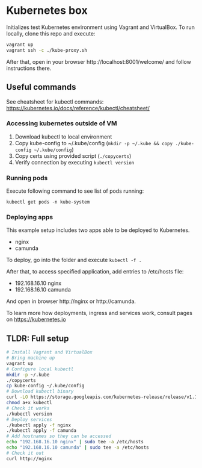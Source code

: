 # Kubernetes box

Initializes test Kubernetes environment using Vagrant and VirtualBox.
To run locally, clone this repo and execute:

```bash
vagrant up
vagrant ssh -c ./kube-proxy.sh
```

After that, open in your browser http://localhost:8001/welcome/
and follow instructions there.

## Useful commands

See cheatsheet for kubectl commands: https://kubernetes.io/docs/reference/kubectl/cheatsheet/

### Accessing kubernetes outside of VM

1. Download kubectl to local environment
2. Copy kube-config to ~/.kube/config (`mkdir -p ~/.kube && copy ./kube-config ~/.kube/config`)
3. Copy certs using provided script (`./copycerts`)
4. Verify connection by executing `kubectl version`

### Running pods

Execute following command to see list of pods running:

```
kubectl get pods -n kube-system
```

### Deploying apps

This example setup includes two apps able to be deployed to Kubernetes.

- nginx
- camunda

To deploy, go into the folder and execute `kubectl -f .`

After that, to access specified application, add entries to /etc/hosts file:

- 192.168.16.10 nginx
- 192.168.16.10 camunda

And open in browser http://nginx or http://camunda.

To learn more how deployments, ingress and services work, consult pages on https://kubernetes.io

## TLDR: Full setup

```bash
# Install Vagrant and VirtualBox
# Bring machine up
vagrant up
# Configure local kubectl
mkdir -p ~/.kube
./copycerts
cp kube-config ~/.kube/config
# Download kubectl binary
curl -LO https://storage.googleapis.com/kubernetes-release/release/v1.15.0/bin/linux/amd64/kubectl
chmod a+x kubectl
# Check it works
./kubectl version
# Deploy services
./kubectl apply -f nginx
./kubectl apply -f camunda
# Add hostnames so they can be accessed
echo "192.168.16.10 nginx" | sudo tee -a /etc/hosts
echo "192.168.16.10 camunda" | sudo tee -a /etc/hosts
# Check it out
curl http://nginx
```
